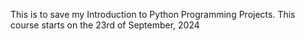 This is to save my Introduction to Python Programming Projects.
This course starts on the 23rd of September, 2024
